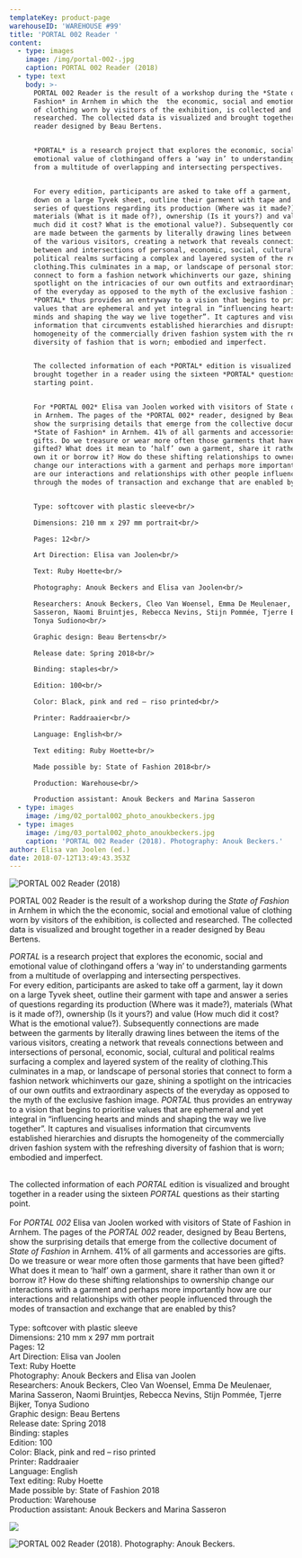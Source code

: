 ```yaml
---
templateKey: product-page
warehouseID: 'WAREHOUSE #99'
title: 'PORTAL 002 Reader '
content:
  - type: images
    image: /img/portal-002-.jpg
    caption: PORTAL 002 Reader (2018)
  - type: text
    body: >-
      PORTAL 002 Reader is the result of a workshop during the *State of
      Fashion* in Arnhem in which the  the economic, social and emotional value
      of clothing worn by visitors of the exhibition, is collected and
      researched. The collected data is visualized and brought together in a
      reader designed by Beau Bertens.


      *PORTAL* is a research project that explores the economic, social and
      emotional value of clothingand offers a ‘way in’ to understanding garments
      from a multitude of overlapping and intersecting perspectives.


      For every edition, participants are asked to take off a garment, lay it
      down on a large Tyvek sheet, outline their garment with tape and answer a
      series of questions regarding its production (Where was it made?),
      materials (What is it made of?), ownership (Is it yours?) and value (How
      much did it cost? What is the emotional value?). Subsequently connections
      are made between the garments by literally drawing lines between the items
      of the various visitors, creating a network that reveals connections
      between and intersections of personal, economic, social, cultural and
      political realms surfacing a complex and layered system of the reality of
      clothing.This culminates in a map, or landscape of personal stories that
      connect to form a fashion network whichinverts our gaze, shining a
      spotlight on the intricacies of our own outfits and extraordinary aspects
      of the everyday as opposed to the myth of the exclusive fashion image.
      *PORTAL* thus provides an entryway to a vision that begins to prioritise
      values that are ephemeral and yet integral in “influencing hearts and
      minds and shaping the way we live together”. It captures and visualises
      information that circumvents established hierarchies and disrupts the
      homogeneity of the commercially driven fashion system with the refreshing
      diversity of fashion that is worn; embodied and imperfect.


      The collected information of each *PORTAL* edition is visualized and
      brought together in a reader using the sixteen *PORTAL* questions as their
      starting point.


      For *PORTAL 002* Elisa van Joolen worked with visitors of State of Fashion
      in Arnhem. The pages of the *PORTAL 002* reader, designed by Beau Bertens,
      show the surprising details that emerge from the collective document of
      *State of Fashion* in Arnhem. 41% of all garments and accessories are
      gifts. Do we treasure or wear more often those garments that have been
      gifted? What does it mean to ‘half’ own a garment, share it rather than
      own it or borrow it? How do these shifting relationships to ownership
      change our interactions with a garment and perhaps more importantly how
      are our interactions and relationships with other people influenced
      through the modes of transaction and exchange that are enabled by this?


      Type: softcover with plastic sleeve<br/>

      Dimensions: 210 mm x 297 mm portrait<br/>

      Pages: 12<br/>

      Art Direction: Elisa van Joolen<br/>

      Text: Ruby Hoette<br/>

      Photography: Anouk Beckers and Elisa van Joolen<br/>

      Researchers: Anouk Beckers, Cleo Van Woensel, Emma De Meulenaer, Marina
      Sasseron, Naomi Bruintjes, Rebecca Nevins, Stijn Pommée, Tjerre Bijker,
      Tonya Sudiono<br/>

      Graphic design: Beau Bertens<br/>

      Release date: Spring 2018<br/>

      Binding: staples<br/>

      Edition: 100<br/>

      Color: Black, pink and red – riso printed<br/>

      Printer: Raddraaier<br/>

      Language: English<br/>

      Text editing: Ruby Hoette<br/>

      Made possible by: State of Fashion 2018<br/>

      Production: Warehouse<br/>

      Production assistant: Anouk Beckers and Marina Sasseron
  - type: images
    image: /img/02_portal002_photo_anoukbeckers.jpg
  - type: images
    image: /img/03_portal002_photo_anoukbeckers.jpg
    caption: 'PORTAL 002 Reader (2018). Photography: Anouk Beckers.'
author: Elisa van Joolen (ed.)
date: 2018-07-12T13:49:43.353Z
---
```

![PORTAL 002 Reader (2018)](/img/portal-002-.jpg "PORTAL 002 Reader (2018)")

PORTAL 002 Reader is the result of a workshop during the *State of Fashion* in Arnhem in which the  the economic, social and emotional value of clothing worn by visitors of the exhibition, is collected and researched. The collected data is visualized and brought together in a reader designed by Beau Bertens.

*PORTAL* is a research project that explores the economic, social and emotional value of clothingand offers a ‘way in’ to understanding garments from a multitude of overlapping and intersecting perspectives.\
For every edition, participants are asked to take off a garment, lay it down on a large Tyvek sheet, outline their garment with tape and answer a series of questions regarding its production (Where was it made?), materials (What is it made of?), ownership (Is it yours?) and value (How much did it cost? What is the emotional value?). Subsequently connections are made between the garments by literally drawing lines between the items of the various visitors, creating a network that reveals connections between and intersections of personal, economic, social, cultural and political realms surfacing a complex and layered system of the reality of clothing.This culminates in a map, or landscape of personal stories that connect to form a fashion network whichinverts our gaze, shining a spotlight on the intricacies of our own outfits and extraordinary aspects of the everyday as opposed to the myth of the exclusive fashion image. *PORTAL* thus provides an entryway to a vision that begins to prioritise values that are ephemeral and yet integral in “influencing hearts and minds and shaping the way we live together”. It captures and visualises information that circumvents established hierarchies and disrupts the homogeneity of the commercially driven fashion system with the refreshing diversity of fashion that is worn; embodied and imperfect.

\
The collected information of each *PORTAL* edition is visualized and brought together in a reader using the sixteen *PORTAL* questions as their starting point.\
\
For *PORTAL 002* Elisa van Joolen worked with visitors of State of Fashion in Arnhem. The pages of the *PORTAL 002* reader, designed by Beau Bertens, show the surprising details that emerge from the collective document of *State of Fashion* in Arnhem. 41% of all garments and accessories are gifts. Do we treasure or wear more often those garments that have been gifted? What does it mean to ‘half’ own a garment, share it rather than own it or borrow it? How do these shifting relationships to ownership change our interactions with a garment and perhaps more importantly how are our interactions and relationships with other people influenced through the modes of transaction and exchange that are enabled by this?\
\
Type: softcover with plastic sleeve\
Dimensions: 210 mm x 297 mm portrait\
Pages: 12\
Art Direction: Elisa van Joolen\
Text: Ruby Hoette\
Photography: Anouk Beckers and Elisa van Joolen\
Researchers: Anouk Beckers, Cleo Van Woensel, Emma De Meulenaer, Marina Sasseron, Naomi Bruintjes, Rebecca Nevins, Stijn Pommée, Tjerre Bijker, Tonya Sudiono\
Graphic design: Beau Bertens\
Release date: Spring 2018\
Binding: staples\
Edition: 100\
Color: Black, pink and red – riso printed\
Printer: Raddraaier\
Language: English\
Text editing: Ruby Hoette\
Made possible by: State of Fashion 2018\
Production: Warehouse\
Production assistant: Anouk Beckers and Marina Sasseron

![](/img/02_portal002_photo_anoukbeckers.jpg)

![PORTAL 002 Reader (2018). Photography: Anouk Beckers.](/img/03_portal002_photo_anoukbeckers.jpg "PORTAL 002 Reader (2018). Photography: Anouk Beckers.")